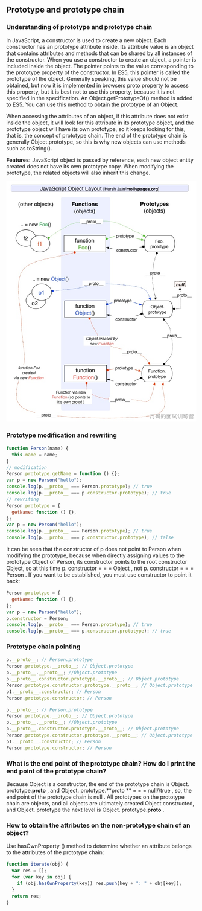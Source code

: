 ## Prototype and prototype chain

### Understanding of prototype and prototype chain

In JavaScript, a constructor is used to create a new object. Each constructor has an prototype attribute inside. Its attribute value is an object that contains attributes and methods that can be shared by all instances of the constructor. When you use a constructor to create an object, a pointer is included inside the object. The pointer points to the value corresponding to the prototype property of the constructor. In ES5, this pointer is called the prototype of the object. Generally speaking, this value should not be obtained, but now it is implemented in browsers proto property to access this property, but it is best not to use this property, because it is not specified in the specification. An Object.getPrototypeOf() method is added to ES5. You can use this method to obtain the prototype of an Object.

When accessing the attributes of an object, if this attribute does not exist inside the object, it will look for this attribute in its prototype object, and the prototype object will have its own prototype, so it keeps looking for this, that is, the concept of prototype chain. The end of the prototype chain is generally Object.prototype, so this is why new objects can use methods such as toString().

**Features:** JavaScript object is passed by reference, each new object entity created does not have its own prototype copy. When modifying the prototype, the related objects will also inherit this change.

![prototype chain](images/image.png)

### Prototype modification and rewriting

```js
function Person(name) {
  this.name = name;
}
// modification
Person.prototype.getName = function () {};
var p = new Person("hello");
console.log(p.__proto__ === Person.prototype); // true
console.log(p.__proto__ === p.constructor.prototype); // true
// rewriting
Person.prototype = {
  getName: function () {},
};
var p = new Person("hello");
console.log(p.__proto__ === Person.prototype); // true
console.log(p.__proto__ === p.constructor.prototype); // false
```

It can be seen that the constructor of p does not point to Person when modifying the prototype, because when directly assigning values to the prototype Object of Person, its constructor points to the root constructor Object, so at this time p. constructor = = = Object , not p. constructor = = = Person . If you want to be established, you must use constructor to point it back:

```js
Person.prototype = {
  getName: function () {},
};
var p = new Person("hello");
p.constructor = Person;
console.log(p.__proto__ === Person.prototype); // true
console.log(p.__proto__ === p.constructor.prototype); // true
```

### Prototype chain pointing

```js
p.__proto__; // Person.prototype
Person.prototype.__proto__; // Object.prototype
p.__proto__.__proto__; //Object.prototype
p.__proto__.constructor.prototype.__proto__; // Object.prototype
Person.prototype.constructor.prototype.__proto__; // Object.prototype
p1.__proto__.constructor; // Person
Person.prototype.constructor; // Person
```

```js
p.__proto__; // Person.prototype
Person.prototype.__proto__; // Object.prototype
p.__proto__.__proto__; //Object.prototype
p.__proto__.constructor.prototype.__proto__; // Object.prototype
Person.prototype.constructor.prototype.__proto__; // Object.prototype
p1.__proto__.constructor; // Person
Person.prototype.constructor; // Person
```

### What is the end point of the prototype chain? How do I print the end point of the prototype chain?

Because Object is a constructor, the end of the prototype chain is Object. prototype.**proto** , and Object. prototype.**proto ** = = = null//true , so, the end point of the prototype chain is null . All prototypes on the prototype chain are objects, and all objects are ultimately created Object constructed, and Object. prototype the next level is Object. prototype.**proto** .

### How to obtain the attributes on the non-prototype chain of an object?

Use hasOwnProperty () method to determine whether an attribute belongs to the attributes of the prototype chain:

```js
function iterate(obj) {
  var res = [];
  for (var key in obj) {
    if (obj.hasOwnProperty(key)) res.push(key + ": " + obj[key]);
  }
  return res;
}
```

